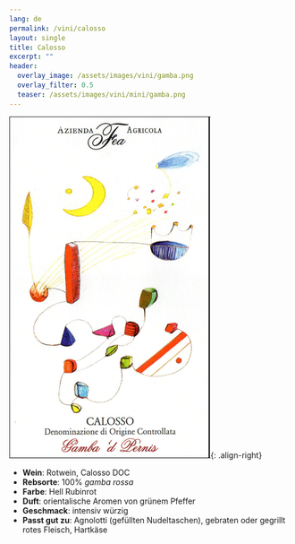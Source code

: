 ```yaml
---
lang: de 
permalink: /vini/calosso
layout: single
title: Calosso 
excerpt: ""
header:
  overlay_image: /assets/images/vini/gamba.png
  overlay_filter: 0.5
  teaser: /assets/images/vini/mini/gamba.png
---
```

![Calosso](/assets/images/vini/gamba.png){: .align-right}

- **Wein**: Rotwein, Calosso DOC 
- **Rebsorte**: 100% _gamba rossa_
- **Farbe**: Hell Rubinrot
- **Duft**: orientalische Aromen von grünem Pfeffer
- **Geschmack**: intensiv würzig
- **Passt gut zu**: Agnolotti (gefüllten Nudeltaschen), gebraten oder gegrillt rotes Fleisch, Hartkäse
